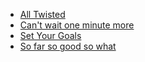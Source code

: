 * [All Twisted](All%20Twisted)
* [Can't wait one minute more](Can't%20wait%20one%20minute%20more)
* [Set Your Goals](Set%20Your%20Goals)
* [So far so good so what](So%20far%20so%20good%20so%20what)